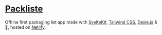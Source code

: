 # [Packliste](https://packliste.rohmer.rocks)

Offline first packaging list app made with [SvelteKit](https://kit.svelte.dev/), [Tailwind CSS](https://tailwindcss.com/), [Dexie.js](https://dexie.org/) & 🖤, hosted on [Netlify](https://www.netlify.com/).

